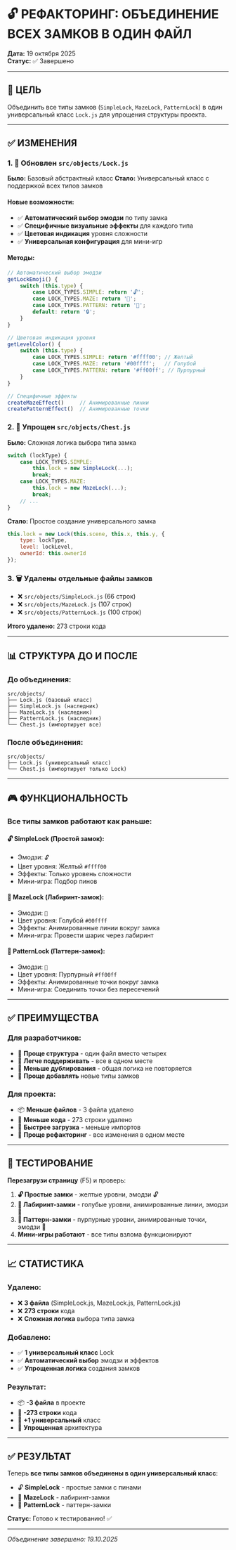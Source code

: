 # 🔓 РЕФАКТОРИНГ: ОБЪЕДИНЕНИЕ ВСЕХ ЗАМКОВ В ОДИН ФАЙЛ

**Дата:** 19 октября 2025  
**Статус:** ✅ Завершено

---

## 🎯 ЦЕЛЬ

Объединить все типы замков (`SimpleLock`, `MazeLock`, `PatternLock`) в один универсальный класс `Lock.js` для упрощения структуры проекта.

---

## ✅ ИЗМЕНЕНИЯ

### 1. 🔧 Обновлен `src/objects/Lock.js`

**Было:** Базовый абстрактный класс
**Стало:** Универсальный класс с поддержкой всех типов замков

#### Новые возможности:
- ✅ **Автоматический выбор эмодзи** по типу замка
- ✅ **Специфичные визуальные эффекты** для каждого типа
- ✅ **Цветовая индикация** уровня сложности
- ✅ **Универсальная конфигурация** для мини-игр

#### Методы:
```javascript
// Автоматический выбор эмодзи
getLockEmoji() {
    switch (this.type) {
        case LOCK_TYPES.SIMPLE: return '🔓';
        case LOCK_TYPES.MAZE: return '🧩';
        case LOCK_TYPES.PATTERN: return '🎯';
        default: return '🔒';
    }
}

// Цветовая индикация уровня
getLevelColor() {
    switch (this.type) {
        case LOCK_TYPES.SIMPLE: return '#ffff00'; // Желтый
        case LOCK_TYPES.MAZE: return '#00ffff';   // Голубой
        case LOCK_TYPES.PATTERN: return '#ff00ff'; // Пурпурный
    }
}

// Специфичные эффекты
createMazeEffect()     // Анимированные линии
createPatternEffect()  // Анимированные точки
```

### 2. 🔧 Упрощен `src/objects/Chest.js`

**Было:** Сложная логика выбора типа замка
```javascript
switch (lockType) {
    case LOCK_TYPES.SIMPLE:
        this.lock = new SimpleLock(...);
        break;
    case LOCK_TYPES.MAZE:
        this.lock = new MazeLock(...);
        break;
    // ...
}
```

**Стало:** Простое создание универсального замка
```javascript
this.lock = new Lock(this.scene, this.x, this.y, {
    type: lockType,
    level: lockLevel,
    ownerId: this.ownerId
});
```

### 3. 🗑️ Удалены отдельные файлы замков

- ❌ `src/objects/SimpleLock.js` (66 строк)
- ❌ `src/objects/MazeLock.js` (107 строк)  
- ❌ `src/objects/PatternLock.js` (100 строк)

**Итого удалено:** 273 строки кода

---

## 📊 СТРУКТУРА ДО И ПОСЛЕ

### До объединения:
```
src/objects/
├── Lock.js (базовый класс)
├── SimpleLock.js (наследник)
├── MazeLock.js (наследник)
├── PatternLock.js (наследник)
└── Chest.js (импортирует все)
```

### После объединения:
```
src/objects/
├── Lock.js (универсальный класс)
└── Chest.js (импортирует только Lock)
```

---

## 🎮 ФУНКЦИОНАЛЬНОСТЬ

### Все типы замков работают как раньше:

#### 🔓 SimpleLock (Простой замок):
- Эмодзи: `🔓`
- Цвет уровня: Желтый `#ffff00`
- Эффекты: Только уровень сложности
- Мини-игра: Подбор пинов

#### 🧩 MazeLock (Лабиринт-замок):
- Эмодзи: `🧩`
- Цвет уровня: Голубой `#00ffff`
- Эффекты: Анимированные линии вокруг замка
- Мини-игра: Провести шарик через лабиринт

#### 🎯 PatternLock (Паттерн-замок):
- Эмодзи: `🎯`
- Цвет уровня: Пурпурный `#ff00ff`
- Эффекты: Анимированные точки вокруг замка
- Мини-игра: Соединить точки без пересечений

---

## ✅ ПРЕИМУЩЕСТВА

### Для разработчиков:
- 🧩 **Проще структура** - один файл вместо четырех
- 🔄 **Легче поддерживать** - все в одном месте
- 📝 **Меньше дублирования** - общая логика не повторяется
- 🎯 **Проще добавлять** новые типы замков

### Для проекта:
- 📦 **Меньше файлов** - 3 файла удалено
- 💾 **Меньше кода** - 273 строки удалено
- 🚀 **Быстрее загрузка** - меньше импортов
- 🔧 **Проще рефакторинг** - все изменения в одном месте

---

## 🧪 ТЕСТИРОВАНИЕ

**Перезагрузи страницу** (F5) и проверь:

1. **🔓 Простые замки** - желтые уровни, эмодзи 🔓
2. **🧩 Лабиринт-замки** - голубые уровни, анимированные линии, эмодзи 🧩
3. **🎯 Паттерн-замки** - пурпурные уровни, анимированные точки, эмодзи 🎯
4. **Мини-игры работают** - все типы взлома функционируют

---

## 📈 СТАТИСТИКА

### Удалено:
- ❌ **3 файла** (SimpleLock.js, MazeLock.js, PatternLock.js)
- ❌ **273 строки** кода
- ❌ **Сложная логика** выбора типа замка

### Добавлено:
- ✅ **1 универсальный класс** Lock
- ✅ **Автоматический выбор** эмодзи и эффектов
- ✅ **Упрощенная логика** создания замков

### Результат:
- 📦 **-3 файла** в проекте
- 💾 **-273 строки** кода
- 🧩 **+1 универсальный** класс
- 🚀 **Упрощенная** архитектура

---

## ✅ РЕЗУЛЬТАТ

Теперь **все типы замков объединены в один универсальный класс**:
- 🔓 **SimpleLock** - простые замки с пинами
- 🧩 **MazeLock** - лабиринт-замки
- 🎯 **PatternLock** - паттерн-замки

**Статус:** Готово к тестированию! ✅

---

*Объединение завершено: 19.10.2025*


